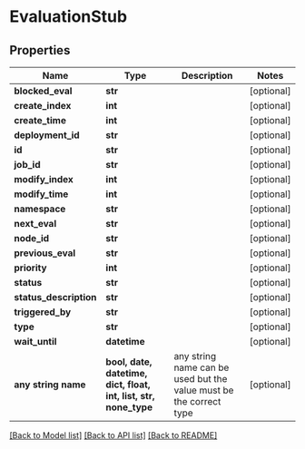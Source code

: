 # EvaluationStub


## Properties
Name | Type | Description | Notes
------------ | ------------- | ------------- | -------------
**blocked_eval** | **str** |  | [optional] 
**create_index** | **int** |  | [optional] 
**create_time** | **int** |  | [optional] 
**deployment_id** | **str** |  | [optional] 
**id** | **str** |  | [optional] 
**job_id** | **str** |  | [optional] 
**modify_index** | **int** |  | [optional] 
**modify_time** | **int** |  | [optional] 
**namespace** | **str** |  | [optional] 
**next_eval** | **str** |  | [optional] 
**node_id** | **str** |  | [optional] 
**previous_eval** | **str** |  | [optional] 
**priority** | **int** |  | [optional] 
**status** | **str** |  | [optional] 
**status_description** | **str** |  | [optional] 
**triggered_by** | **str** |  | [optional] 
**type** | **str** |  | [optional] 
**wait_until** | **datetime** |  | [optional] 
**any string name** | **bool, date, datetime, dict, float, int, list, str, none_type** | any string name can be used but the value must be the correct type | [optional]

[[Back to Model list]](../README.md#documentation-for-models) [[Back to API list]](../README.md#documentation-for-api-endpoints) [[Back to README]](../README.md)


